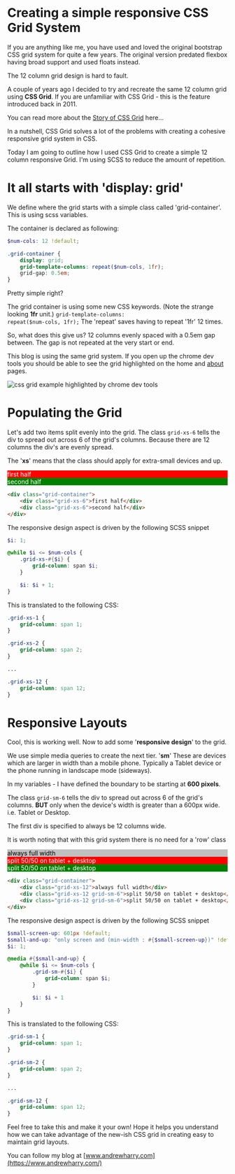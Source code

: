 # Creating a simple responsive CSS Grid System

If you are anything like me, you have used and loved the original bootstrap CSS grid system for quite a few years.
The original version predated flexbox having broad support and used floats instead.

The 12 column grid design is hard to fault.

A couple of years ago I decided to try and recreate the same 12 column grid using **CSS Grid**.
If you are unfamiliar with CSS Grid - this is the feature introduced back in 2011.

You can read more about the [Story of CSS Grid](https://alistapart.com/article/the-story-of-css-grid-from-its-creators/) here...

In a nutshell, CSS Grid solves a lot of the problems with creating a cohesive responsive grid system in CSS.

Today I am going to outline how I used CSS Grid to create a simple 12 column responsive Grid.
I'm using SCSS to reduce the amount of repetition.

# It all starts with 'display: grid'
We define where the grid starts with a simple class called 'grid-container'.
This is using scss variables.

The container is declared as following:

```scss
$num-cols: 12 !default;

.grid-container {
    display: grid;
    grid-template-columns: repeat($num-cols, 1fr);
    grid-gap: 0.5em;
}
```

Pretty simple right?

The grid container is using some new CSS keywords.  (Note the strange looking **1fr** unit.)
<code>grid-template-columns: repeat($num-cols, 1fr);</code>
The 'repeat' saves having to repeat '1fr' 12 times. 

So, what does this give us?  12 columns evenly spaced with a 0.5em gap between.
The gap is not repeated at the very start or end.

This blog is using the same grid system.  If you open up the chrome dev tools you should be able to see the grid highlighted on the home and [about](https://www.andrewharry.com/about) pages.

<img class="responsive-img" src="https://www.andrewharry.com/images/css-grid-example.jpg" alt="css grid example highlighted by chrome dev tools"/>

# Populating the Grid
Let's add two items split evenly into the grid.  The class <code>grid-xs-6</code> tells the div to spread out across 6 of the grid's columns.  Because there are 12 columns the div's are evenly spread.

The '**xs**' means that the class should apply for extra-small devices and up.

<div class="example-container">
    <div class="grid-container">
        <div class="grid-xs-6 p-2" style="background-color:red;color:white">first half</div>
        <div class="grid-xs-6 p-2" style="background-color:green;color:white;">second half</div>
    </div>
</div>

```html
<div class="grid-container">
    <div class="grid-xs-6">first half</div>
    <div class="grid-xs-6">second half</div>
</div>
```

The responsive design aspect is driven by the following SCSS snippet

```scss
$i: 1;

@while $i <= $num-cols {
    .grid-xs-#{$i} {
        grid-column: span $i;
    }

    $i: $i + 1;
}
```

This is translated to the following CSS:

```css
.grid-xs-1 {
    grid-column: span 1;
}

.grid-xs-2 {
    grid-column: span 2;
}

...

.grid-xs-12 {
    grid-column: span 12;
}

```

# Responsive Layouts
Cool, this is working well.  Now to add some '**responsive design**' to the grid. 

We use simple media queries to create the next tier. '**sm**' These are devices which are larger in width than a mobile phone.
Typically a Tablet device or the phone running in landscape mode (sideways).

In my variables - I have defined the boundary to be starting at **600 pixels**.

The class <code>grid-sm-6</code> tells the div to spread out across 6 of the grid's columns. **BUT** only when the device's width is greater than a 600px wide.  i.e. Tablet or Desktop.

The first div is specified to always be 12 columns wide.

It is worth noting that with this grid system there is no need for a 'row' class

<div class="example-container">
    <div class="grid-container">
        <div class="grid-xs-12 p-2" style="background-color:silver;color:black">always full width</div>
        <div class="grid-xs-12 grid-sm-6 p-2" style="background-color:red;color:white">split 50/50 on tablet + desktop</div>
        <div class="grid-xs-12 grid-sm-6 p-2" style="background-color:green;color:white;">split 50/50 on tablet + desktop</div>
    </div>
</div>

```html
<div class="grid-container">
    <div class="grid-xs-12">always full width</div>
    <div class="grid-xs-12 grid-sm-6">split 50/50 on tablet + desktop</div>
    <div class="grid-xs-12 grid-sm-6">split 50/50 on tablet + desktop</div>
</div>
```

The responsive design aspect is driven by the following SCSS snippet

```scss
$small-screen-up: 601px !default;
$small-and-up: "only screen and (min-width : #{$small-screen-up})" !default;
$i: 1;

@media #{$small-and-up} {
    @while $i <= $num-cols {
        .grid-sm-#{$i} {
            grid-column: span $i;
        }

        $i: $i + 1
    }
}
```

This is translated to the following CSS:

```css
.grid-sm-1 {
    grid-column: span 1;
}

.grid-sm-2 {
    grid-column: span 2;
}

...

.grid-sm-12 {
    grid-column: span 12;
}

```

Feel free to take this and make it your own!
Hope it helps you understand how we can take advantage of the new-ish CSS grid in creating easy to maintain grid layouts.

You can follow my blog at [www.andrewharry.com](https://www.andrewharry.com/)